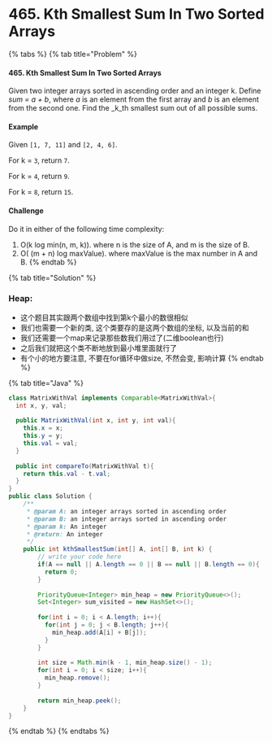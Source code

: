 # 465. Kth Smallest Sum In Two Sorted Arrays

{% tabs %}
{% tab title="Problem" %}
#### 465. Kth Smallest Sum In Two Sorted Arrays

Given two integer arrays sorted in ascending order and an integer k. Define _sum = a + b_, where _a_ is an element from the first array and _b_ is an element from the second one. Find the _k_th smallest sum out of all possible sums.

#### Example

Given `[1, 7, 11]` and `[2, 4, 6]`.

For k = `3`, return `7`.

For k = `4`, return `9`.

For k = `8`, return `15`.

#### Challenge

Do it in either of the following time complexity:

1. O\(k log min\(n, m, k\)\). where n is the size of A, and m is the size of B.
2. O\( \(m + n\) log maxValue\). where maxValue is the max number in A and B.
{% endtab %}

{% tab title="Solution" %}
### Heap:

* 这个题目其实跟两个数组中找到第k个最小的数很相似
* 我们也需要一个新的类, 这个类要存的是这两个数组的坐标, 以及当前的和
* 我们还需要一个map来记录那些数我们用过了\(二维boolean也行\)
* 之后我们就把这个类不断地放到最小堆里面就行了
* 有个小的地方要注意, 不要在for循环中做size, 不然会变, 影响计算
{% endtab %}

{% tab title="Java" %}
```java
class MatrixWithVal implements Comparable<MatrixWithVal>{
  int x, y, val;
  
  public MatrixWithVal(int x, int y, int val){
    this.x = x;
    this.y = y;
    this.val = val;
  }
  
  public int compareTo(MatrixWithVal t){
    return this.val - t.val;
  }
}
public class Solution {
    /**
     * @param A: an integer arrays sorted in ascending order
     * @param B: an integer arrays sorted in ascending order
     * @param k: An integer
     * @return: An integer
     */
    public int kthSmallestSum(int[] A, int[] B, int k) {
        // write your code here
        if(A == null || A.length == 0 || B == null || B.length == 0){
          return 0;
        }
        
        PriorityQueue<Integer> min_heap = new PriorityQueue<>();
        Set<Integer> sum_visited = new HashSet<>();
        
        for(int i = 0; i < A.length; i++){
          for(int j = 0; j < B.length; j++){
            min_heap.add(A[i] + B[j]);
          }
        }
        
        int size = Math.min(k - 1, min_heap.size() - 1);
        for(int i = 0; i < size; i++){
          min_heap.remove();
        }
        
        return min_heap.peek();
    }
}
```
{% endtab %}
{% endtabs %}

